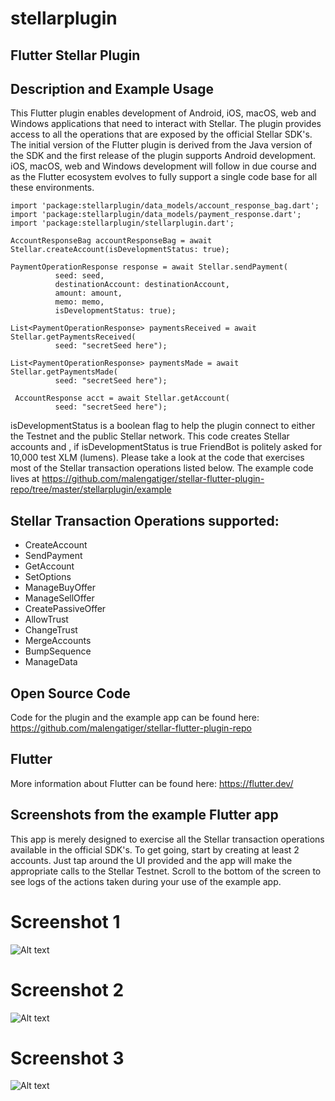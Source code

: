 # stellarplugin

## Flutter Stellar Plugin

## Description and Example Usage

This Flutter plugin enables development of Android, iOS, macOS, web and Windows applications that need to interact with 
Stellar. The plugin provides access to all the operations that are exposed by the official Stellar SDK's. 
The initial version of the Flutter plugin is derived from the Java version of the SDK and the first release of the plugin supports Android development. 
iOS, macOS, web and Windows development will follow in due course and as the Flutter ecosystem evolves to fully support a single code base for all these environments. 

~~~~
import 'package:stellarplugin/data_models/account_response_bag.dart';
import 'package:stellarplugin/data_models/payment_response.dart';
import 'package:stellarplugin/stellarplugin.dart';

AccountResponseBag accountResponseBag = await Stellar.createAccount(isDevelopmentStatus: true);

PaymentOperationResponse response = await Stellar.sendPayment(
          seed: seed,
          destinationAccount: destinationAccount,
          amount: amount,
          memo: memo,
          isDevelopmentStatus: true);

List<PaymentOperationResponse> paymentsReceived = await Stellar.getPaymentsReceived(
          seed: "secretSeed here");

List<PaymentOperationResponse> paymentsMade = await Stellar.getPaymentsMade(
          seed: "secretSeed here");

 AccountResponse acct = await Stellar.getAccount(
          seed: "secretSeed here");
~~~~
isDevelopmentStatus is a boolean flag to help the plugin connect to either the Testnet and the public Stellar network. This code creates Stellar accounts and , if isDevelopmentStatus is true FriendBot is politely asked for 10,000 test XLM (lumens). Please take a look at the code that exercises most of the Stellar transaction operations listed below. The example code lives at https://github.com/malengatiger/stellar-flutter-plugin-repo/tree/master/stellarplugin/example 

## Stellar Transaction Operations supported:

- CreateAccount 
- SendPayment 
- GetAccount
- SetOptions
- ManageBuyOffer
- ManageSellOffer
- CreatePassiveOffer
- AllowTrust
- ChangeTrust
- MergeAccounts
- BumpSequence
- ManageData

## Open Source Code
Code for the plugin and the example app can be found here: https://github.com/malengatiger/stellar-flutter-plugin-repo

## Flutter
More information about Flutter can be found here: https://flutter.dev/ 

## Screenshots from the example Flutter app
This app is merely designed to exercise all the Stellar transaction operations available in the official SDK's. To get going, start by creating at least 2 accounts. Just tap around the UI provided and the app will make the appropriate calls to the Stellar Testnet. Scroll to the bottom of the screen to see logs of the actions taken during your use of the example app.

# Screenshot 1
![Alt text](https://firebasestorage.googleapis.com/v0/b/dancer26983.appspot.com/o/screenshots%2Fdevice-2020-03-06-130303.png?alt=media&token=99b7b09e-7e1f-4c95-a360-40ff3ed45d96?raw=true "Main Page of Example Flutter app")
# Screenshot 2
![Alt text](https://firebasestorage.googleapis.com/v0/b/dancer26983.appspot.com/o/screenshots%2Fdevice-2020-03-06-130425.png?alt=media&token=6a9e8c17-e3e3-4cff-a558-3884cfb33065?raw=true "Main Page Scrolled to bottom")
# Screenshot 3
![Alt text](https://firebasestorage.googleapis.com/v0/b/dancer26983.appspot.com/o/screenshots%2Fdevice-2020-03-06-131125.png?alt=media&token=5350300a-ce15-4d57-a645-3a4d5d9aeaed?raw=true "Account Page of Example Flutter app")


